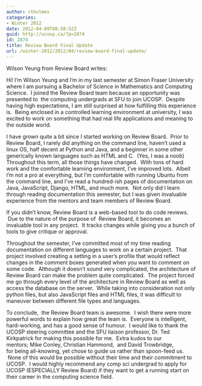 ```yaml
---
author: rtholmes
categories:
- Winter 2012
date: 2012-04-09T08:58:52Z
guid: http://ucosp.ca/?p=2874
id: 2874
title: Review Board Final Update
url: /winter-2012/2012/04/review-board-final-update/
---
```


Wilson Yeung from Review Board writes:

Hi! I’m Wilson Yeung and I’m in my last semester at Simon Fraser University where I am pursuing a Bachelor of Science in Mathematics and Computing Science.  I joined the Review Board team because an opportunity was presented to  the computing undergrads at SFU to join UCOSP.  Despite having high expectations, I am still surprised at how fulfilling this experience is.  Being enclosed in a controlled learning environment at university, I was excited to work on something that had real life applications and meaning to the outside world.

I have grown quite a bit since I started working on Review Board.  Prior to Review Board, I rarely did anything on the command line, haven’t used a linux OS, half decent at Python and Java, and a beginner in some other generically known languages such as HTML and C.  (Yes, I was a noob) Throughout this term, all those things have changed.  With tons of hard work and the comfortable learning environment, I’ve improved lots.  Albeit I’m not a pro at everything, but I’m comfortable with running Ubuntu from the command line, and I’ve read a hundred-ish pages of documentation on Java, JavaScript, Django, HTML, and much more.  Not only did I learn through reading documentation this semester, but I was given invaluable experience from the mentors and team members of Review Board.

If you didn’t know, Review Board is a web-based tool to do code reviews.  Due to the nature of the purpose of  Review Board, it becomes an invaluable tool in any project.  It tracks changes while giving you a bunch of tools to give critique or approval.

Throughout the semester, I’ve committed most of my time reading documentation on different languages to work on a certain project.  That project involved creating a setting in a user’s profile that would reflect changes in the comment boxes generated when you want to comment on some code.  Although it doesn’t sound very complicated, the architecture of Review Board can make the problem quite complicated.  The project forced me go through every level of the architecture in Review Board as well as access the database on the server.  While taking into consideration not only python files, but also JavaScript files and HTML files, it was difficult to maneuver between different file types and languages.

To conclude,  the Review Board team is awesome.  I wish there were more powerful words to explain how great the team is.  Everyone is intelligent, hard-working, and has a good sense of humour.  I would like to thank the UCOSP steering committee and the SFU liaison professor, Dr. Ted Kirkpatrick for making this possible for me.  Extra kudos to our mentors; Mike Conley, Christian Hammond,  and David Trowbridge, for being all-knowing, yet chose to guide us rather than spoon-feed us.  None of this would be possible without their time and their commitment to UCOSP.  I would highly recommend any comp sci undergrad to apply for UCOSP (ESPECIALLY Review Board) if they want to get a running start on their career in the computing science field.

&nbsp;